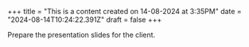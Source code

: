 +++
title = "This is a content created on 14-08-2024 at 3:35PM"
date = "2024-08-14T10:24:22.391Z"
draft = false
+++

  Prepare the presentation slides for the client.
        